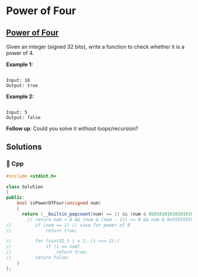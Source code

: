 # Power of Four

## [Power of Four](https://leetcode.com/problems/power-of-four)

Given an integer \(signed 32 bits\), write a function to check whether it is a power of 4.

**Example 1:**

```text

Input: 16
Output: true
```

**Example 2:**

```text

Input: 5
Output: false
```

**Follow up**: Could you solve it without loops/recursion?

## Solutions

### 🧠 Cpp

```cpp
#include <stdint.h>

class Solution
{
public:
    bool isPowerOfFour(unsigned num) 
    {
      return (__builtin_popcount(num) == 1) && (num & 0b01010101010101010101010101010101);
        // return num > 0 && (num & (num - 1)) == 0 && num & 0x55555555;
//         if (num == 1) // case for power of 0
//             return true;

//         for (uint32_t i = 1; (i <<= 2);)
//             if (i == num)
//                 return true;
//         return false;
    }
};
```

